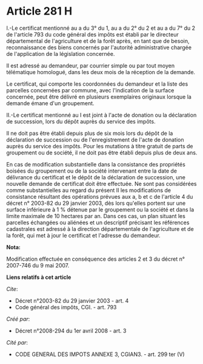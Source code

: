 # Article 281 H

I.-Le certificat mentionné au a du 3° du 1, au a du 2° du 2 et au a du 7° du 2 de l'article 793 du code général des impôts
est établi par le directeur départemental de l'agriculture et de la forêt après, en tant que de besoin, reconnaissance des
biens concernés par l'autorité administrative chargée de l'application de la législation concernée. 

Il est adressé au demandeur, par courrier simple ou par tout moyen télématique homologué, dans les deux mois de la réception
de la demande. 

Le certificat, qui comporte les coordonnées du demandeur et la liste des parcelles concernées par commune, avec l'indication
de la surface concernée, peut être délivré en plusieurs exemplaires originaux lorsque la demande émane d'un groupement. 

II.-Le certificat mentionné au I est joint à l'acte de donation ou la déclaration de succession, lors du dépôt auprès du
service des impôts. 

Il ne doit pas être établi depuis plus de six mois lors du dépôt de la déclaration de succession ou de l'enregistrement de
l'acte de donation auprès du service des impôts. Pour les mutations à titre gratuit de parts de groupement ou de société, il
ne doit pas être établi depuis plus de deux ans. 

En cas de modification substantielle dans la consistance des propriétés boisées du groupement ou de la société intervenant
entre la date de délivrance du certificat et le dépôt de la déclaration de succession, une nouvelle demande de certificat
doit être effectuée. Ne sont pas considérées comme substantielles au regard du présent II les modifications de consistance
résultant des opérations prévues aux a, b et c de l'article 4 du décret n° 2003-82 du 29 janvier 2003, dès lors qu'elles
portent sur une surface inférieure à 1 % détenue par le groupement ou la société et dans la limite maximale de 10 hectares
par an. Dans ces cas, un plan situant les parcelles échangées ou aliénées et un descriptif précisant les références
cadastrales est adressé à la direction départementale de l'agriculture et de la forêt, qui met à jour le certificat et
l'adresse du demandeur.

**Nota:**

Modification effectuée en conséquence des articles 2 et 3 du décret n° 2007-746 du 9 mai 2007.

**Liens relatifs à cet article**

_Cite_:

  - Décret n°2003-82 du 29 janvier 2003 - art. 4
  - Code général des impôts, CGI. - art. 793

_Créé par_:

  - Décret n°2008-294 du 1er avril 2008 - art. 3

_Cité par_:

  - CODE GENERAL DES IMPOTS ANNEXE 3, CGIAN3. - art. 299 ter (V)
